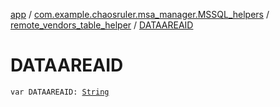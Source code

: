 [app](../../index.md) / [com.example.chaosruler.msa_manager.MSSQL_helpers](../index.md) / [remote_vendors_table_helper](index.md) / [DATAAREAID](.)

# DATAAREAID

`var DATAAREAID: `[`String`](https://kotlinlang.org/api/latest/jvm/stdlib/kotlin/-string/index.html)